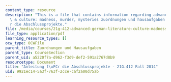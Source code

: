 ```yaml
---
content_type: resource
description: "This is a file that contains information regarding advanced german literature\
  \ & culture: madness, murder, mysteries zuordnungen und hausaufgaben anleitung f\xFC\
  r die Abschlussprojekte."
file: /media/courses/21g-412-advanced-german-literature-culture-madness-murder-mysteries-fall-2014/9921ec145a3f763f2ccecaf2a00d75ab_MIT21G_412F14_Abschlusprojekt.pdf
file_type: application/pdf
learning_resource_types: []
ocw_type: OCWFile
parent_title: Zuordnungen und Hausaufgaben
parent_type: CourseSection
parent_uid: a5220f7a-d962-f3d9-def2-591a2767d8b9
resourcetype: Document
title: "Anleitung f\xFCr die Abschlussprojekte - 21G.412 Fall 2014"
uid: 9921ec14-5a3f-763f-2cce-caf2a00d75ab
---
```


